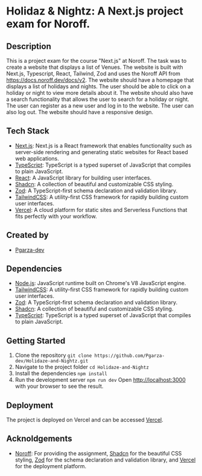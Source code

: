 # Holidaz & Nightz: A Next.js project exam for Noroff.

## Description

This is a project exam for the course "Next.js" at Noroff. The task was to create a website that displays a list of Venues. The website is built with Next.js, Typescript, React, Tailwind, Zod and uses the Noroff API from https://docs.noroff.dev/docs/v2. The website should have a homepage that displays a list of holidays and nights. The user should be able to click on a holiday or night to view more details about it. The website should also have a search functionality that allows the user to search for a holiday or night. The user can register as a new user and log in to the website. The user can also log out. The website should have a responsive design.

## Tech Stack

- [Next.js](https://nextjs.org/): Next.js is a React framework that enables functionality such as server-side rendering and generating static websites for React based web applications.
- [TypeScript](https://www.typescriptlang.org/): TypeScript is a typed superset of JavaScript that compiles to plain JavaScript.
- [React](https://reactjs.org/): A JavaScript library for building user interfaces.
- [Shadcn](https://shadcn.com/): A collection of beautiful and customizable CSS styling.
- [Zod](https://zod.dev/): A TypeScript-first schema declaration and validation library.
- [TailwindCSS](https://tailwindcss.com/): A utility-first CSS framework for rapidly building custom user interfaces.
- [Vercel](https://vercel.com/): A cloud platform for static sites and Serverless Functions that fits perfectly with your workflow.

## Created by

- [Pgarza-dev](https://github.com/Pgarza-dev)

## Dependencies

- [Node.js](https://nodejs.org/en/): JavaScript runtime built on Chrome's V8 JavaScript engine.
- [TailwindCSS](https://tailwindcss.com/): A utility-first CSS framework for rapidly building custom user interfaces.
- [Zod](https://zod.dev/): A TypeScript-first schema declaration and validation library.
- [Shadcn](https://shadcn.com/): A collection of beautiful and customizable CSS styling.
- [TypeScript](https://www.typescriptlang.org/): TypeScript is a typed superset of JavaScript that compiles to plain JavaScript.

## Getting Started

1. Clone the repository `git clone https://github.com/Pgarza-dev/Holidaze-and-Nightz.git`
2. Navigate to the project folder `cd Holidaze-and-Nightz`
3. Install the dependencies `npm install`
4. Run the development server `npm run dev`
   Open [http://localhost:3000](http://localhost:3000) with your browser to see the result.

## Deployment

The project is deployed on Vercel and can be accessed [Vercel](https://holidaze-and-nightz.vercel.app/).


## Acknoldgements
- [Noroff](https://www.noroff.no/): For providing the assignment, [Shadcn](https://shadcn.com/) for the beautiful CSS styling, [Zod](https://zod.dev/) for the schema declaration and validation library, and [Vercel](https://vercel.com/) for the deployment platform.